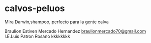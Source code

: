 # calvos-peluos
Mira Darwin,shampoo, perfecto para la gente calva


Braulion Estiven Mercado Hernandez
braulionmercado70@gmail.com
I.E.Luis Patron Rosano
kkkkkkkk

